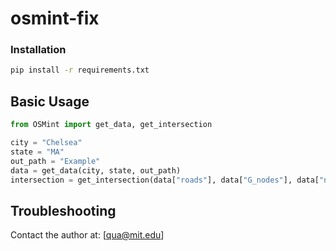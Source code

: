 # osmint-fix

### Installation

```bash
pip install -r requirements.txt 
```

## Basic Usage

```python
from OSMint import get_data, get_intersection

city = "Chelsea"
state = "MA"
out_path = "Example"
data = get_data(city, state, out_path)
intersection = get_intersection(data["roads"], data["G_nodes"], data["node_dict_m"], data["G"], data["df_group"], data["restrictions"])    
```

## Troubleshooting
Contact the author at: [qua@mit.edu]

